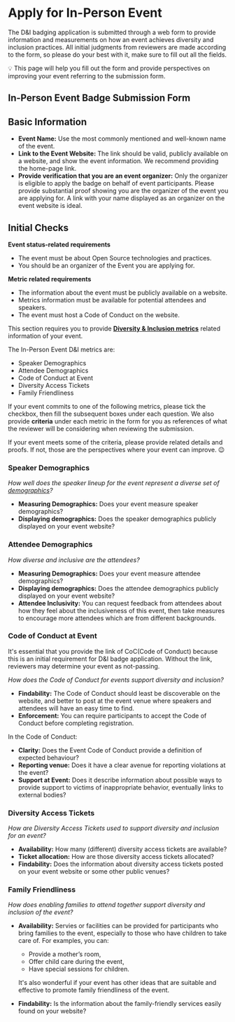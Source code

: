 # Apply for In-Person Event

The D&I badging application is submitted through a web form to provide information and measurements on how an event achieves diversity and inclusion practices. All initial judgments from reviewers are made according to the form, so please do your best with it, make sure to fill out all the fields.

💡 This page will help you fill out the form and provide perspectives on improving your event referring to the submission form.

## In-Person Event Badge Submission Form <a id="in-person-event-badge-submission-form"></a>

## Basic Information <a id="basic-information"></a>

* **Event Name:** Use the most commonly mentioned and well-known name of the event.
* **Link to the Event Website:** The link should be valid, publicly available on a website, and show the event information. We recommend providing the home-page link.
* **Provide verification that you are an event organizer:** Only the organizer is eligible to apply the badge on behalf of event participants. Please provide substantial proof showing you are the organizer of the event you are applying for. A link with your name displayed as an organizer on the event website is ideal.

## Initial Checks <a id="initial-checks"></a>

**Event status-related requirements**

* The event must be about Open Source technologies and practices.
* You should be an organizer of the Event you are applying for.

**Metric related requirements**

* The information about the event must be publicly available on a website.
* Metrics information must be available for potential attendees and speakers.
* The event must host a Code of Conduct on the website.

This section requires you to provide [**Diversity & Inclusion metrics**](https://github.com/chaoss/wg-diversity-inclusion/) related information of your event.

The In-Person Event D&I metrics are:

* Speaker Demographics
* Attendee Demographics
* Code of Conduct at Event
* Diversity Access Tickets
* Family Friendliness

If your event commits to one of the following metrics, please tick the checkbox, then fill the subsequent boxes under each question. We also provide **criteria** under each metric in the form for you as references of what the reviewer will be considering when reviewing the submission.

If your event meets some of the criteria, please provide related details and proofs. If not, those are the perspectives where your event can improve. 😉

### Speaker Demographics <a id="speaker-demographics"></a>

_How well does the speaker lineup for the event represent a diverse set of_ [_demographics_](https://github.com/chaoss/wg-diversity-inclusion/tree/master/demographic-data)_?_

* **Measuring Demographics:** Does your event measure speaker demographics?
* **Displaying demographics:** Does the speaker demographics publicly displayed on your event website?

### Attendee Demographics <a id="attendee-demographics"></a>

_How diverse and inclusive are the attendees?_

* **Measuring Demographics:** Does your event measure attendee demographics?
* **Displaying demographics:** Does the attendee demographics publicly displayed on your event website?
* **Attendee Inclusivity:** You can request feedback from attendees about how they feel about the inclusiveness of this event, then take measures to encourage more attendees which are from different backgrounds.

### Code of Conduct at Event <a id="code-of-conduct-at-event"></a>

It's essential that you provide the link of CoC\(Code of Conduct\) because this is an initial requirement for D&I badge application. Without the link, reviewers may determine your event as not-passing.

_How does the Code of Conduct for events support diversity and inclusion?_

* **Findability:** The Code of Conduct should least be discoverable on the website, and better to post at the event venue where speakers and attendees will have an easy time to find.
* **Enforcement:** You can require participants to accept the Code of Conduct before completing registration.

In the Code of Conduct:

* **Clarity:** Does the Event Code of Conduct provide a definition of expected behaviour?
* **Reporting venue:** Does it have a clear avenue for reporting violations at the event?
* **Support at Event:** Does it describe information about possible ways to provide support to victims of inappropriate behavior, eventually links to external bodies?

### Diversity Access Tickets <a id="diversity-access-tickets"></a>

_How are Diversity Access Tickets used to support diversity and inclusion for an event?_

* **Availability:** How many \(different\) diversity access tickets are available?
* **Ticket allocation:** How are those diversity access tickets allocated?
* **Findability:** Does the information about diversity access tickets posted on your event website or some other public venues?

### Family Friendliness <a id="family-friendliness"></a>

_How does enabling families to attend together support diversity and inclusion of the event?_

* **Availability:** Servies or facilities can be provided for participants who bring families to the event, especially to those who have children to take care of. For examples, you can:

  * Provide a mother’s room,
  * Offer child care during the event,
  * Have special sessions for children.

  It's also wonderful if your event has other ideas that are suitable and effective to promote family friendliness of the event.

* **Findability:** Is the information about the family-friendly services easily found on your website?

​

​

